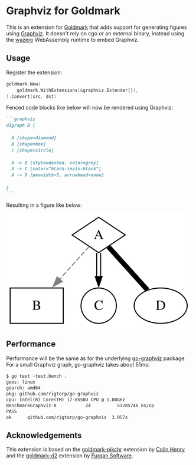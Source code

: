 # Graphviz for Goldmark

This is an extension for [Goldmark](https://github.com/yuin/goldmark) that adds
support for generating figures using [Graphviz](https://graphviz.org/). It
doesn't rely on cgo or an external binary, instead using the
[wazero](https://wazero.io/) WebAssembly runtime to embed Graphviz.

## Usage

Register the extension:

``` go
goldmark.New(
	goldmark.WithExtensions(&graphviz.Extender{}),
).Convert(src, dst)
```

Fenced code blocks like below will now be rendered using Graphviz:

~~~markdown
```graphviz
digraph D {

  A [shape=diamond]
  B [shape=box]
  C [shape=circle]

  A -> B [style=dashed, color=grey]
  A -> C [color="black:invis:black"]
  A -> D [penwidth=5, arrowhead=none]

}
```
~~~

Resulting in a figure like below:

![](testdata/basic.svg)

## Performance

Performance will be the same as for the underlying
[go-graphviz](https://github.com/rigtorp/go-graphviz) package. For a small
Graphviz graph, go-graphviz takes about 51ms:

```shell
$ go test -test.bench .
goos: linux
goarch: amd64
pkg: github.com/rigtorp/go-graphviz
cpu: Intel(R) Core(TM) i7-8550U CPU @ 1.80GHz
BenchmarkGraphviz-8           24          51285746 ns/op
PASS
ok      github.com/rigtorp/go-graphviz  3.057s
```

## Acknowledgements

This extension is based on the
[goldmark-pikchr](https://github.com/jchenry/goldmark-pikchr) extension by
[Colin Henry](https://github.com/jchenry) and the
[goldmark-d2](https://github.com/FurqanSoftware/goldmark-d2) extension by
[Furqan Software](https://github.com/FurqanSoftware).
